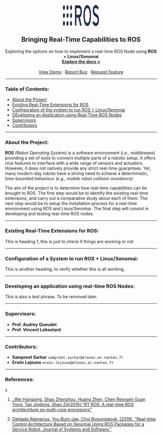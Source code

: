 <p align="center">
  <img width="120" height="70" src="imgs/ros-logo.png">
</p>

<h2 align="center">Bringing Real-Time Capabilities to ROS</h2>

<p align="center">
  Exploring the options on how to implement a real-time ROS Node using <b>ROS + Linux/Xenomai</b>
  <br />
  <a href="https://github.com/sampreets3/rtros-management"><strong>Explore the docs »</strong></a>
  <br />
  <br />
  <a href="https://github.com/sampreets3/rtros-management">View Demo</a>
  ·
  <a href="https://github.com/sampreets3/rtros-management/issues">Report Bug</a>
  ·
  <a href="https://github.com/sampreets3/rtros-management/issues/new">Request Feature</a>
</p>

---
### Table of Contents:

* [About the Project](#about-the-project)
* [Existing Real-Time Extensions for ROS](#existing-real-time-extensions-for-ros)
* [Configuration of the system to run ROS + Linux/Xenomai](#configuration-of-a-system-to-run-ros--linuxxenomai)
* [DEveloping an Application using Real-Time ROS Nodes](#developing-an-application-using-real-time-ros-nodes)
* [Supervisors](#supervisors)
* [Contributors](#contributors)


---

### About the Project:

__ROS__ *(Robot Operating System)* is a software environment *(i.e., middleware)* providing a set of tools to connect multiple parts of a robotic setup. It offers nice features to interface with a wide range of sensors and actuators. However, it does not natively provide any strict real-time guarantees. Yet, many modern-day robots have a strong need to achieve a deterministic, time-bounded behaviour *(e.g., mobile robot collision avoidance)*.

The aim of the project is to determine  how real-time capabilities can be brought to ROS. The first step would be to identify the existing real-time extensions, and carry out a comparative study about each of them. The next step would be to setup the installation process for a real-time environment using ROS and Linux/Xenomai. The final step will consist in developing and testing real-time ROS nodes.

---

### Existing Real-Time Extensions for ROS:
This is heading 1, this is just to check if things are working or not

---

### Configuration of a System to run ROS + Linux/Xenomai:

This is another heading, to verify whether this is all working.

---

### Developing an application using real-time ROS Nodes:

This is also a test phrase. To be removed later.

---

### Supervisors:

* **Prof. Audrey Queudet**
* **Prof. Vincent Lebastard**

---

### Contributors:

* **Sampreet Sarkar** `sampreet.sarkar@eleves.ec-nantes.fr`
* **Erwin Lejeune** `erwin.lejeune@eleves.ec-nantes.fr`

---

### References:
s
  1. [_Wei Hongxing, Shao Zhenzhou, Huang Zhen, Chen Rennaim Guan Yong, Tan Jindong, Shao Zili(2015)."RT ROS: A real-time ROS architechture on multi-core processors"](https://www.researchgate.net/publication/278051082_RT-ROS_A_real-time_ROS_architecture_on_multi-core_processors)

  1. [Delgado Raimarius, You Bum-Jae, Choi Byoungwook. (2019). "Real-time Control Architecture Based on Xenomai Using ROS Packages for a Service Robot. Journal of Systems and Software." ](https://www.researchgate.net/publication/330624936_Real-time_Control_Architecture_Based_on_Xenomai_Using_ROS_Packages_for_a_Service_Robot)
